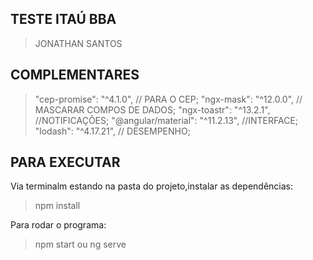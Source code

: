 
## TESTE ITAÚ BBA ##
> JONATHAN SANTOS 

## COMPLEMENTARES ##
>    "cep-promise": "^4.1.0", // PARA O CEP;
>    "ngx-mask": "^12.0.0", // MASCARAR COMPOS DE DADOS;
>    "ngx-toastr": "^13.2.1",  //NOTIFICAÇÕES;
>    "@angular/material": "^11.2.13", //INTERFACE;
>    "lodash": "^4.17.21", // DESEMPENHO;

## PARA EXECUTAR ##
Via terminalm estando na pasta do projeto,instalar as dependências:
> npm install 

Para rodar o programa:
> npm start ou ng serve 
